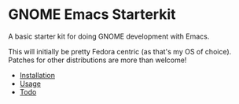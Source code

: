 # GNOME Emacs Starterkit

A basic starter kit for doing GNOME development with Emacs.

This will initially be pretty Fedora centric (as that's my OS of choice). Patches for other distributions are more than welcome!

- [Installation][1]
- [Usage][2]
- [Todo][3]

[1]: docs/INSTALL.md

[2]: docs/USAGE.md

[3]: docs/TODO.md


